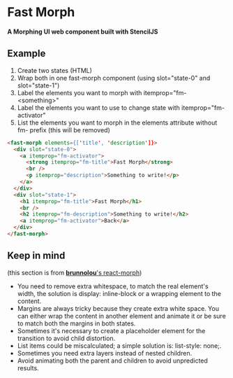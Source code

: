 # Fast Morph

**A Morphing UI web component built with StencilJS**

## Example

1. Create two states (HTML)
2. Wrap both in one fast-morph component (using slot="state-0" and slot="state-1")
3. Label the elements you want to morph with itemprop="fm-\<something\>"
4. Label the elements you want to use to change state with itemprop="fm-activator"
5. List the elements you want to morph in the elements attribute without fm- prefix (this will be removed)

```html
<fast-morph elements={['title', 'description']}>
  <div slot="state-0">
    <a itemprop="fm-activator">
      <strong itemprop="fm-title">Fast Morph</strong>
      <br />
      <p itemprop="description">Something to write!</p>
    </a>
  </div>
  <div slot="state-1">
    <h1 itemprop="fm-title">Fast Morph</h1>
    <br />
    <h2 itemprop="fm-description">Something to write!</h2>
    <a itemprop="fm-activator">Back</a>
  </div>
</fast-morph>
```

## Keep in mind
(this section is from [**brunnolou**'s react-morph](https://github.com/brunnolou/react-morph))

* You need to remove extra whitespace, to match the real element's width, the solution is display: inline-block or a wrapping element to the content.
* Margins are always tricky because they create extra white space. You can either wrap the content in another element and animate it or be sure to match both the margins in both states.
* Sometimes it's necessary to create a placeholder element for the transition to avoid child distortion.
* List items could be miscalculated; a simple solution is: list-style: none;.
* Sometimes you need extra layers instead of nested children.
* Avoid animating both the parent and children to avoid unpredicted results.
